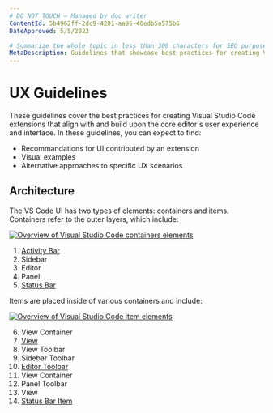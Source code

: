 ```yaml
---
# DO NOT TOUCH — Managed by doc writer
ContentId: 5b4962ff-2dc9-4201-aa95-46edb5a575b6
DateApproved: 5/5/2022

# Summarize the whole topic in less than 300 characters for SEO purpose
MetaDescription: Guidelines that showcase best practices for creating Visual Studio Code extensions.
---
```


# UX Guidelines

These guidelines cover the best practices for creating Visual Studio Code extensions that align with and build upon the core editor's user experience and interface. In these guidelines, you can expect to find:
- Recommandations for UI contributed by an extension
- Visual examples
- Alternative approaches to specific UX scenarios

## Architecture

The VS Code UI has two types of elements: containers and items. Containers refer to the outer layers, which include:

[![Overview of Visual Studio Code containers elements](images/examples/architecture-groups.png)](/assets/api/ux-guidelines/examples/architecture-groups.png)

1. [Activity Bar](/api/ux-guidelines/views#view-containers)
2. Sidebar
3. Editor
4. Panel
5. [Status Bar](/api/ux-guidelines/status-bar)

Items are placed inside of various containers and include:

[![Overview of Visual Studio Code item elements](images/examples/architecture-sections.png)](/assets/api/ux-guidelines/examples/architecture-sections.png)

6. View Container
7. [View](/api/ux-guidelines/views)
8. View Toolbar
9. Sidebar Toolbar
10. [Editor Toolbar](/api/ux-guidelines/editor-actions)
11. View Container
12. Panel Toolbar
13. View
14. [Status Bar Item](/api/ux-guidelines/status-bar)
